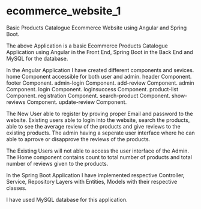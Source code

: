 # ecommerce_website_1
Basic Products Catalogue Ecommerce Website using Angular and Spring Boot.

The above Application is a basic Ecommerce Products Catalogue Application using 
Angular in the Front End, Spring Boot in the Back End and MySQL for the database.

In the Angular Application I have created different components and sevices.
home Component accessible for both user and admin.
header Component.
footer Component.
admin-login Component.
add-review Component.
admin Component.
login Component.
loginsuccess Component.
product-list Component.
registration Component.
search-product Component.
show-reviews Component.
update-review Component.

The New User able to register by proving proper Email and password to the website.
Existing users able to login into the website, search the products, able to see the average review of the products and give reviews to the existing products.
The admin having a seperate user interface where he can able to aprrove or disapprove the reviews of the products.

The Existing Users will not able to access the user interface of the Admin.
The Home component contains count to total number of products and total number of reviews given to the products.

In the Spring Boot Application I have implemented respective Controller, Service, Repository Layers with Entities, Models with their respective classes.

I have used MySQL database for this application.

